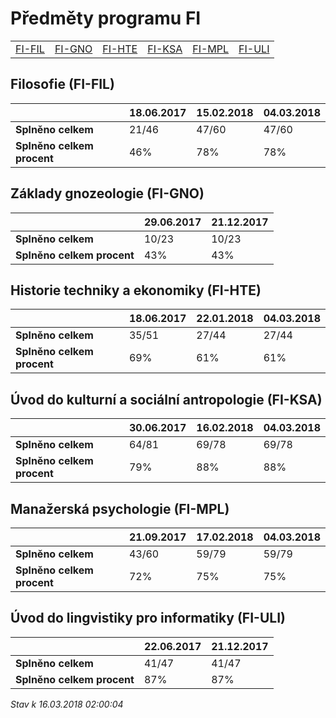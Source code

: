 # Předměty programu FI


| | | | | | |
|-|-|-|-|-|-|
|[FI-FIL](#filosofie-fi-fil) | [FI-GNO](#základy-gnozeologie-fi-gno) | [FI-HTE](#historie-techniky-a-ekonomiky-fi-hte) | [FI-KSA](#úvod-do-kulturní-a-sociální-antropologie-fi-ksa) | [FI-MPL](#manažerská-psychologie-fi-mpl) | [FI-ULI](#úvod-do-lingvistiky-pro-informatiky-fi-uli)|

        
## Filosofie (FI-FIL)

|                          |18.06.2017|15.02.2018|04.03.2018|
|--------------------------|--------------------|--------------------|--------------------|
|**Splněno celkem**        |21/46|47/60|47/60|
|**Splněno celkem procent**|46%|78%|78%|


## Základy gnozeologie (FI-GNO)

|                          |29.06.2017|21.12.2017|
|--------------------------|--------------------|--------------------|
|**Splněno celkem**        |10/23|10/23|
|**Splněno celkem procent**|43%|43%|


## Historie techniky a ekonomiky (FI-HTE)

|                          |18.06.2017|22.01.2018|04.03.2018|
|--------------------------|--------------------|--------------------|--------------------|
|**Splněno celkem**        |35/51|27/44|27/44|
|**Splněno celkem procent**|69%|61%|61%|


## Úvod do kulturní a sociální antropologie (FI-KSA)

|                          |30.06.2017|16.02.2018|04.03.2018|
|--------------------------|--------------------|--------------------|--------------------|
|**Splněno celkem**        |64/81|69/78|69/78|
|**Splněno celkem procent**|79%|88%|88%|


## Manažerská psychologie (FI-MPL)

|                          |21.09.2017|17.02.2018|04.03.2018|
|--------------------------|--------------------|--------------------|--------------------|
|**Splněno celkem**        |43/60|59/79|59/79|
|**Splněno celkem procent**|72%|75%|75%|


## Úvod do lingvistiky pro informatiky (FI-ULI)

|                          |22.06.2017|21.12.2017|
|--------------------------|--------------------|--------------------|
|**Splněno celkem**        |41/47|41/47|
|**Splněno celkem procent**|87%|87%|




*Stav k 16.03.2018 02:00:04*
